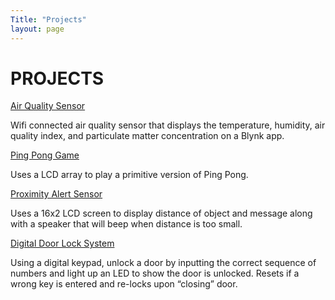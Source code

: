 ```yaml
---
Title: "Projects"
layout: page
---
```


<h1>PROJECTS</h1>

[Air Quality Sensor](AirQualitySensor.md)

Wifi connected air quality sensor that displays the temperature, humidity, air quality index, and particulate matter concentration on a Blynk app.

[Ping Pong Game](PingPong.md)

Uses a LCD array to play a primitive version of Ping Pong. 

[Proximity Alert Sensor](ProximityAlert.md)

Uses a 16x2 LCD screen to display distance of object and message along with a speaker that
will beep when distance is too small.
  
[Digital Door Lock System](DigitalDoorLock.md)

Using a digital keypad, unlock a door by inputting the correct sequence of numbers and light
up an LED to show the door is unlocked. Resets if a wrong key is entered and re-locks upon “closing” door. 

  

